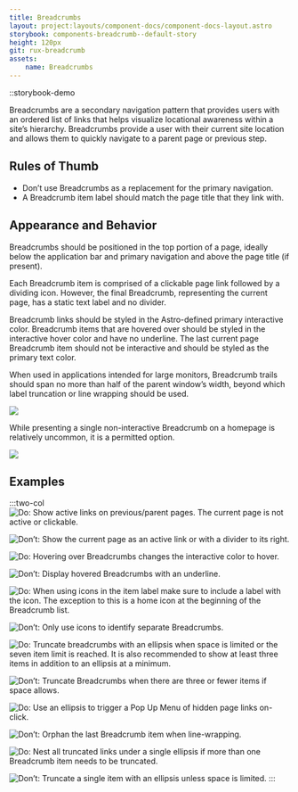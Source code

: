 ```yaml
---
title: Breadcrumbs
layout: project:layouts/component-docs/component-docs-layout.astro
storybook: components-breadcrumb--default-story
height: 120px
git: rux-breadcrumb
assets:
    name: Breadcrumbs
---
```


::storybook-demo

Breadcrumbs are a secondary navigation pattern that provides users with an ordered list of links that helps visualize locational awareness within a site’s hierarchy. Breadcrumbs provide a user with their current site location and allows them to quickly navigate to a parent page or previous step.

## Rules of Thumb

- Don’t use Breadcrumbs as a replacement for the primary navigation.
- A Breadcrumb item label should match the page title that they link with.

## Appearance and Behavior

Breadcrumbs should be positioned in the top portion of a page, ideally below the application bar and primary navigation and above the page title (if present). 

Each Breadcrumb item is comprised of a clickable page link followed by a dividing icon. However, the final Breadcrumb, representing the current page, has a static text label and no divider.

Breadcrumb links should be styled in the Astro-defined primary interactive color. Breadcrumb items that are hovered over should be styled in the interactive hover color and have no underline. The last current page Breadcrumb item should not be interactive and should be styled as the primary text color.

When used in applications intended for large monitors, Breadcrumb trails should span no more than half of the parent window’s width, beyond which label truncation or line wrapping should be used.

![](/img/patterns/breadcrumbs-halfway.png)

While presenting a single non-interactive Breadcrumb on a homepage is relatively uncommon, it is a permitted option.

![](/img/patterns/breadcrumbs-single.png)

## Examples

:::two-col
![Do: Show active links on previous/parent pages. The current page is not active or clickable.](/img/patterns/breadcrumbs-do-1.png "Do: Show active links on previous/parent pages. The current page is not active or clickable.")

![Don’t: Show the current page as an active link or with a divider to its right.](/img/patterns/breadcrumbs-dont-1.png "Don't: Show the current page as an active link or with a divider to its right.")

![Do: Hovering over Breadcrumbs changes the interactive color to hover.](/img/patterns/breadcrumbs-do-2.png "Do: Hovering over Breadcrumbs changes the interactive color to hover.")

![Don’t: Display hovered Breadcrumbs with an underline.](/img/patterns/breadcrumbs-dont-2.png "Don’t: Display hovered Breadcrumbs with an underline.")

![Do: When using icons in the item label make sure to include a label with the icon. The exception to this is a home icon at the beginning of the Breadcrumb list.](/img/patterns/breadcrumbs-do-3.png "Do: When using icons in the item label make sure to include a label with the icon. The exception to this is a home icon at the beginning of the Breadcrumb list.")

![Don’t: Only use icons to identify separate Breadcrumbs.](/img/patterns/breadcrumbs-dont-3.png "Don’t: Only use icons to identify separate Breadcrumbs.")

![Do: Truncate breadcrumbs with an ellipsis when space is limited or the seven item limit is reached. It is also recommended to show at least three items in addition to an ellipsis at a minimum.](/img/patterns/breadcrumbs-do-4.png "Do: Truncate breadcrumbs with an ellipsis when space is limited or the seven item limit is reached. It is also recommended to show at least three items in addition to an ellipsis at a minimum.")

![Don’t: Truncate Breadcrumbs when there are three or fewer items if space allows.](/img/patterns/breadcrumbs-dont-4.png "Don’t: Truncate Breadcrumbs when there are three or fewer items if space allows.")

![Do: Use an ellipsis to trigger a Pop Up Menu of hidden page links on-click.](/img/patterns/breadcrumbs-do-5.png "Do: Use an ellipsis to trigger a Pop Up Menu of hidden page links on-click.")

![Don’t: Orphan the last Breadcrumb item when line-wrapping.](/img/patterns/breadcrumbs-dont-5.png "Don’t: Orphan the last Breadcrumb item when line-wrapping.")

![Do: Nest all truncated links under a single ellipsis if more than one Breadcrumb item needs to be truncated.](/img/patterns/breadcrumbs-do-6.png "Do: Nest all truncated links under a single ellipsis if more than one Breadcrumb item needs to be truncated.")

![Don’t: Truncate a single item with an ellipsis unless space is limited.](/img/patterns/breadcrumbs-dont-6.png "Truncate a single item with an ellipsis unless space is limited.")
:::

